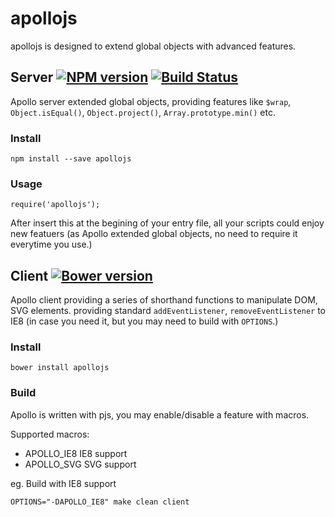 # apollojs

apollojs is designed to extend global objects with advanced features.

## Server [![NPM version](https://badge.fury.io/js/apollojs.png)](http://badge.fury.io/js/apollojs) [![Build Status](https://travis-ci.org/apollojs/apollojs.svg?branch=master)](https://travis-ci.org/apollojs/apollojs)

Apollo server extended global objects, providing features like `$wrap`,
`Object.isEqual()`, `Object.project()`, `Array.prototype.min()` etc.

### Install

    npm install --save apollojs

### Usage

    require('apollojs');

After insert this at the begining of your entry file, all your scripts could
enjoy new featuers (as Apollo extended global objects, no need to require it
everytime you use.)

## Client [![Bower version](https://badge.fury.io/bo/apollojs.png)](http://badge.fury.io/bo/apollojs)

Apollo client providing a series of shorthand functions to manipulate DOM, SVG
elements. providing standard `addEventListener`, `removeEventListener` to IE8
(in case you need it, but you may need to build with `OPTIONS`.)

### Install

    bower install apollojs

### Build

Apollo is written with pjs, you may enable/disable a feature with macros.

Supported macros:

- APOLLO_IE8 IE8 support
- APOLLO_SVG SVG support

eg. Build with IE8 support

    OPTIONS="-DAPOLLO_IE8" make clean client
